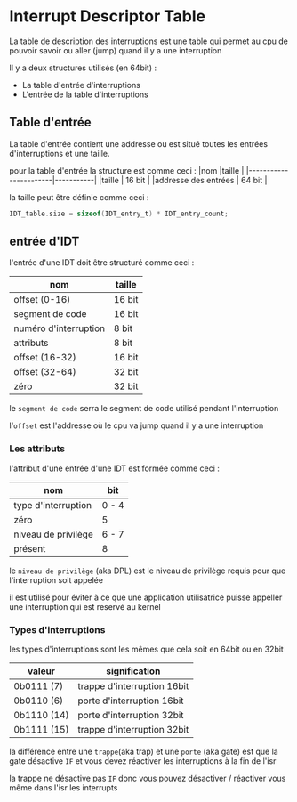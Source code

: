 # Interrupt Descriptor Table

La table de description des interruptions est une table qui permet au cpu 
de pouvoir savoir ou aller (jump) quand il y a une interruption

Il y a deux structures utilisés (en 64bit) : 

- La table d'entrée d'interruptions
- L'entrée de la table d'interruptions 

## Table d'entrée

La table d'entrée contient une addresse ou est situé toutes les entrées d'interruptions et une taille.

pour la table d'entrée la structure est comme ceci :
|nom                    |taille     |
|-----------------------|-----------|
|taille                 | 16 bit    |
|addresse des entrées   | 64 bit    |

la taille peut être définie comme ceci : 
```c
IDT_table.size = sizeof(IDT_entry_t) * IDT_entry_count;
```

## entrée d'IDT

l'entrée d'une IDT doit être structuré comme ceci :

|nom                    |taille     |
|-----------------------|-----------|
|offset (0-16)          | 16 bit    |
|segment de code        | 16 bit    |
|numéro d'interruption  | 8 bit     |
|attributs              | 8 bit     |
|offset (16-32)         | 16 bit    |
|offset (32-64)         | 32 bit    |
|zéro                   | 32 bit    |

le `segment de code` serra le segment de code utilisé pendant l'interruption

l'`offset` est l'addresse où le cpu va jump quand il y a une interruption 

### Les attributs 
l'attribut d'une entrée d'une IDT est formée comme ceci : 

|nom                    |bit        |
|-----------------------|-----------|
|type d'interruption    | 0 - 4     |
|zéro                   | 5         |
|niveau de privilège    | 6 - 7     |
|présent                | 8         |

le `niveau de privilège` (aka DPL) est le niveau de privilège requis pour que l'interruption soit appelée

il est utilisé pour éviter à ce que une application utilisatrice puisse appeller une interruption 
qui est reservé au kernel


### Types d'interruptions

les types d'interruptions sont les mêmes que cela soit en 64bit ou en 32bit 

|valeur                 |signification                          |
|-----------------------|---------------------------------------|
|0b0111 (7)             | trappe d'interruption 16bit           |
|0b0110 (6)             | porte d'interruption  16bit           |
|0b1110 (14)            | porte d'interruption  32bit           |
|0b1111 (15)            | trappe d'interruption 32bit           |

la différence entre une `trappe`(aka trap) et une `porte` (aka gate) est que la
gate désactive `IF` et vous devez réactiver les interruptions à la fin de l'isr

la trappe ne désactive pas `IF` donc vous pouvez désactiver / réactiver vous même 
dans l'isr les interrupts

